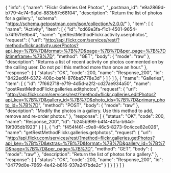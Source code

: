 {
  "info": {
    "name": "Flickr Galleries Get Photos",
    "_postman_id": "e9a2869d-b779-4c74-9a0d-883b57c68104",
    "description": "Return the list of photos for a gallery.",
    "schema": "https://schema.getpostman.com/json/collection/v2.0.0/"
  },
  "item": [
    {
      "name": "Activity",
      "item": [
        {
          "id": "cd69e3fa-f1c1-4501-9654-b74f97fe9be4",
          "name": "getRestMethodFlickr.activity.userphotos",
          "request": {
            "url": "http://api.flickr.com/services/rest/?method=flickr.activity.userPhotos?api_key=%7B%7D&format=%7B%7D&page=%7B%7D&per_page=%7B%7D&timeframe=%7B%7D",
            "method": "GET",
            "body": {
              "mode": "raw"
            },
            "description": "Returns a list of recent activity on photos commented on by the calling user. Do not poll this method more than once an hour."
          },
          "response": [
            {
              "status": "OK",
              "code": 200,
              "name": "Response_200",
              "id": "8422ed6f-6372-408c-baf4-876ba5778e3d"
            }
          ]
        }
      ]
    },
    {
      "name": "Galleries",
      "item": [
        {
          "id": "7f662718-e7f9-4d5d-a2f2-cd27ae934a50",
          "name": "postRestMethodFlickr.galleries.editphotos",
          "request": {
            "url": "http://api.flickr.com/services/rest/?method=flickr.galleries.editPhotos?api_key=%7B%7D&gallery_id=%7B%7D&photo_ids=%7B%7D&primary_photo_id=%7B%7D",
            "method": "POST",
            "body": {
              "mode": "raw"
            },
            "description": "Modify the photos in a gallery. Use this method to add, remove and re-order photos."
          },
          "response": [
            {
              "status": "OK",
              "code": 200,
              "name": "Response_200",
              "id": "b245b999-b4f4-40fa-b64d-19f305db1923"
            }
          ]
        },
        {
          "id": "f454f461-c9e8-46c5-8273-9c4cce82e026",
          "name": "getRestMethodFlickr.galleries.getphotos",
          "request": {
            "url": "http://api.flickr.com/services/rest/?method=flickr.galleries.getPhotos?api_key=%7B%7D&extras=%7B%7D&format=%7B%7D&gallery_id=%7B%7D&page=%7B%7D&per_page=%7B%7D",
            "method": "GET",
            "body": {
              "mode": "raw"
            },
            "description": "Return the list of photos for a gallery."
          },
          "response": [
            {
              "status": "OK",
              "code": 200,
              "name": "Response_200",
              "id": "04779d0e-7669-4e42-b816-937a247bde2c"
            }
          ]
        }
      ]
    }
  ]
}